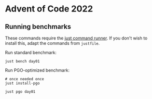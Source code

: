 # Advent of Code 2022

## Running benchmarks
These commands require the [just command runner](https://just.systems). If you don't wish to
install this, adapt the commands from `justfile`.

Run standard benchmark:
```shell
just bench day01
```

Run PGO-optimized benchmark:
```shell
# once needed once
just install-pgo

just pgo day01
```
